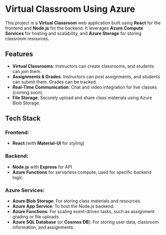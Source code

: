 # Virtual Classroom Using Azure

This project is a **Virtual Classroom** web application built using **React** for the frontend and **Node.js** for the backend. It leverages **Azure Compute Services** for hosting and scalability, and **Azure Storage** for storing classroom resources.

## Features

- **Virtual Classrooms**: Instructors can create classrooms, and students can join them.
- **Assignments & Grades**: Instructors can post assignments, and students can submit them. Grades can be tracked.
- **Real-Time Communication**: Chat and video integration for live classes (coming soon).
- **File Storage**: Securely upload and share class materials using Azure Blob Storage.
  
## Tech Stack

### Frontend:
- **React** (with **Material-UI** for styling)
  
### Backend:
- **Node.js** with **Express** for API
- **Azure Functions** for serverless compute, used for specific backend logic

### Azure Services:
- **Azure Blob Storage**: For storing class materials and resources.
- **Azure App Service**: To host the Node.js backend.
- **Azure Functions**: For scaling event-driven tasks, such as assignment grading or file uploads.
- **Azure SQL Database** (or **Cosmos DB**): For storing user data, classroom information, and assignments.

